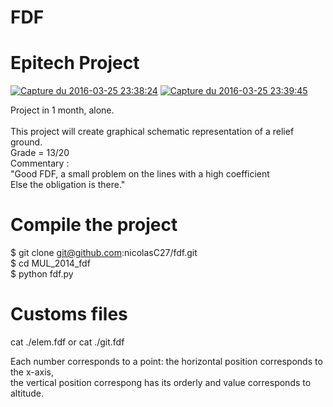 # FDF
# Epitech Project

<a href="http://www.casimages.com/i/160326121214187614.png.html" target="_blank" title="Capture du 2016-03-25 23:38:24"><img src="http://nsa37.casimages.com/img/2016/03/26/160326121214187614.png" border="0" alt="Capture du 2016-03-25 23:38:24" /></a>
<a href="http://www.casimages.com/i/160326121214273989.png.html" target="_blank" title="Capture du 2016-03-25 23:39:45"><img src="http://nsa37.casimages.com/img/2016/03/26/160326121214273989.png" border="0" alt="Capture du 2016-03-25 23:39:45" /></a>

Project in 1 month, alone. <br ><br >
This project will create graphical schematic representation of a relief ground. <br >
Grade = 13/20 <br >
Commentary : <br >
"Good FDF, a small problem on the lines with a high coefficient <br >
Else the obligation is there."

# Compile the project

$ git clone git@github.com:nicolasC27/fdf.git <br >
$ cd MUL_2014_fdf <br >
$ python fdf.py <br >

# Customs files

cat ./elem.fdf or cat ./git.fdf

Each number corresponds to a point: the horizontal position corresponds to the x-axis, <br >
the vertical position correspong has its orderly and value corresponds to altitude.